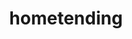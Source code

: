 ---
title: hometending
layout: collection
permalink: /hometending/
collection: hometending
entries_layout: grid
---
